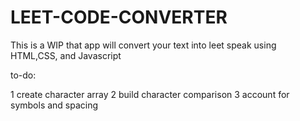 # LEET-CODE-CONVERTER
This is a WIP that app will convert your text into leet speak using HTML,CSS, and Javascript 


to-do:

1 create character array
2 build character comparison 
3 account for symbols and spacing
